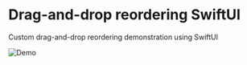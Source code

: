 # Drag-and-drop reordering SwiftUI

Custom drag-and-drop reordering demonstration using SwiftUI

![Demo](https://github.com/rijieli/SwiftUI-DragDropReorder/blob/main/demo.gif)
